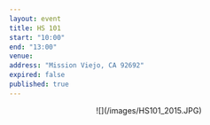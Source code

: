 ```yaml
---
layout: event
title: HS 101
start: "10:00"
end: "13:00"
venue: 
address: "Mission Viejo, CA 92692"
expired: false
published: true
---
```


<center>
![](/images/HS101_2015.JPG)
</center>

<script type="text/javascript" src="http://form.jotform.us/jsform/50900459119151"></script>
